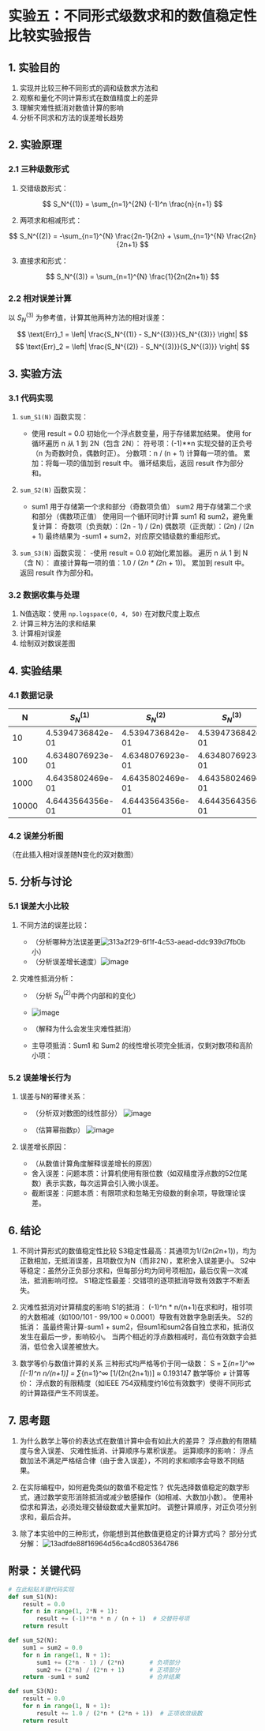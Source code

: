 # 实验五：不同形式级数求和的数值稳定性比较实验报告

## 1. 实验目的
1. 实现并比较三种不同形式的调和级数求方法和
2. 观察和量化不同计算形式在数值精度上的差异
3. 理解灾难性抵消对数值计算的影响
4. 分析不同求和方法的误差增长趋势

## 2. 实验原理
### 2.1 三种级数形式
1. 交错级数形式：

$$ S_N^{(1)} = \sum_{n=1}^{2N} (-1)^n \frac{n}{n+1} $$

2. 两项求和相减形式：

$$ S_N^{(2)} = -\sum_{n=1}^{N} \frac{2n-1}{2n} + \sum_{n=1}^{N} \frac{2n}{2n+1} $$

3. 直接求和形式：

$$ S_N^{(3)} = \sum_{n=1}^{N} \frac{1}{2n(2n+1)} $$

### 2.2 相对误差计算
以 $S_N^{(3)}$ 为参考值，计算其他两种方法的相对误差：

$$ \text{Err}_1 = \left| \frac{S_N^{(1)} - S_N^{(3)}}{S_N^{(3)}} \right| $$
$$ \text{Err}_2 = \left| \frac{S_N^{(2)} - S_N^{(3)}}{S_N^{(3)}} \right| $$

## 3. 实验方法
### 3.1 代码实现
1. `sum_S1(N)` 函数实现：
   - 使用 result = 0.0 初始化一个浮点数变量，用于存储累加结果。
   使用 for 循环遍历 n 从 1 到 2N（包含 2N）：
   符号项：(-1)**n 实现交替的正负号（n 为奇数时负，偶数时正）。
   分数项：n / (n + 1) 计算每一项的值。
   累加：将每一项的值加到 result 中。
   循环结束后，返回 result 作为部分和。

2. `sum_S2(N)` 函数实现：
   - sum1 用于存储第一个求和部分（奇数项负值）
   sum2 用于存储第二个求和部分（偶数项正值）
   使用同一个循环同时计算 sum1 和 sum2，避免重复计算：
   奇数项（负贡献）：(2n - 1) / (2n)
   偶数项（正贡献）：(2n) / (2n + 1)
   最终结果为 -sum1 + sum2，对应原交错级数的重组形式。

3. `sum_S3(N)` 函数实现：
   -使用 result = 0.0 初始化累加器。
   遍历 n 从 1 到 N（含 N）：
   直接计算每一项的值：1.0 / (2*n * (2*n + 1))。
   累加到 result 中。
   返回 result 作为部分和。

### 3.2 数据收集与处理
1. N值选取：使用 `np.logspace(0, 4, 50)` 在对数尺度上取点
2. 计算三种方法的求和结果
3. 计算相对误差
4. 绘制双对数误差图

## 4. 实验结果
### 4.1 数据记录
| N     | $S_N^{(1)}$       | $S_N^{(2)}$       | $S_N^{(3)}$       | $\text{Err}_1$       | $\text{Err}_2$       |
|-------|-------------------|-------------------|-------------------|-------------------|-------------------|
| 10    | 4.5394736842e-01  | 4.5394736842e-01  | 4.5394736842e-01  | 0.0000000000e+00  | 0.0000000000e+00  |
| 100   | 4.6348076923e-01  | 4.6348076923e-01  | 4.6348076923e-01  | 0.0000000000e+00  | 0.0000000000e+00  |
| 1000  | 4.6435802469e-01  | 4.6435802469e-01  | 4.6435802469e-01  | 0.0000000000e+00  | 0.0000000000e+00  |
| 10000 | 4.6443564356e-01  | 4.6443564356e-01  | 4.6443564356e-01  | 0.00000000

### 4.2 误差分析图
（在此插入相对误差随N变化的双对数图）

## 5. 分析与讨论
### 5.1 误差大小比较
1. 不同方法的误差比较：
   - （分析哪种方法误差更![313a2f29-6f1f-4c53-aead-ddc939d7fb0b](https://github.com/user-attachments/assets/0807b622-5b04-42c8-a7ed-a969f4f1f896)
小）
   - （分析误差增长速度）![image](https://github.com/user-attachments/assets/1d4c36de-faca-4926-a683-2fa253da93da)


2. 灾难性抵消分析：
   - （分析 $S_N^{(2)}$中两个内部和的变化）
   - ![image](https://github.com/user-attachments/assets/05e2fbc9-fff1-407f-81e6-149c10d99276)

   - （解释为什么会发生灾难性抵消）
   - 主导项抵消：Sum1 和 Sum2 的线性增长项完全抵消，仅剩对数项和高阶小项：

### 5.2 误差增长行为
1. 误差与N的幂律关系：
   - （分析双对数图的线性部分）
  ![image](https://github.com/user-attachments/assets/be01f5bc-9422-4677-b20e-ea6c669d4c4a)

   
   - （估算幂指数p）
   ![image](https://github.com/user-attachments/assets/a849dc74-1cc1-493f-b95c-f7e49ef323d2)

2. 误差增长原因：
   - （从数值计算角度解释误差增长的原因）
   - 舍入误差：问题本质：计算机使用有限位数（如双精度浮点数的52位尾数）表示实数，每次运算会引入微小误差。
   - 截断误差：问题本质：有限项求和忽略无穷级数的剩余项，导致理论误差。
   
## 6. 结论
1. 不同计算形式的数值稳定性比较
S3稳定性最高：其通项为1/(2n(2n+1))，均为正数相加，无抵消误差，且项数仅为N（而非2N），累积舍入误差更小。
S2中等稳定：虽然分正负部分求和，但每部分均为同号项相加，最后仅需一次减法，抵消影响可控。
S1稳定性最差：交错项的逐项抵消导致有效数字不断丢失。

2. 灾难性抵消对计算精度的影响
S1的抵消：
(-1)^n * n/(n+1)在求和时，相邻项的大数相减（如100/101 - 99/100 ≈ 0.0001）导致有效数字急剧丢失。
S2的抵消：
虽最终需计算-sum1 + sum2，但sum1和sum2各自独立求和，抵消仅发生在最后一步，影响较小。
当两个相近的浮点数相减时，高位有效数字会抵消，低位舍入误差被放大。

3. 数学等价与数值计算的关系
三种形式均严格等价于同一级数：
S = ∑_{n=1}^∞ [(-1)^n n/(n+1)] = ∑_{n=1}^∞ [1/(2n(2n+1))] ≈ 0.193147
数学等价 ≠ 计算等价：
浮点数的有限精度（如IEEE 754双精度约16位有效数字）使得不同形式的计算路径产生不同误差。

## 7. 思考题
1. 为什么数学上等价的表达式在数值计算中会有如此大的差异？
浮点数的有限精度与舍入误差、 灾难性抵消、计算顺序与累积误差。
运算顺序的影响：
浮点数加法不满足严格结合律（由于舍入误差），不同的求和顺序会导致不同结果。

2. 在实际编程中，如何避免类似的数值不稳定性？
优先选择数值稳定的数学形式，通过数学变形消除抵消或减少敏感操作（如相减、大数加小数）。
使用补偿求和算法，必须处理交替级数或大量累加时。
调整计算顺序，对正负项分别求和，最后合并。

5. 除了本实验中的三种形式，你能想到其他数值更稳定的计算方式吗？
部分分式分解：
![13adfde88f16964d56ca4cd805364786](https://github.com/user-attachments/assets/1ce5b26c-a134-45ec-a486-df43fbeb7d96)


## 附录：关键代码
```python
# 在此粘贴关键代码实现
def sum_S1(N):
    result = 0.0
    for n in range(1, 2*N + 1):
        result += (-1)**n * n / (n + 1)  # 交替符号项
    return result

def sum_S2(N):
    sum1 = sum2 = 0.0
    for n in range(1, N + 1):
        sum1 += (2*n - 1) / (2*n)       # 负项部分
        sum2 += (2*n) / (2*n + 1)       # 正项部分
    return -sum1 + sum2                 # 合并结果

def sum_S3(N):
    result = 0.0
    for n in range(1, N + 1):
        result += 1.0 / (2*n * (2*n + 1))  # 正项收敛级数
    return result
```
